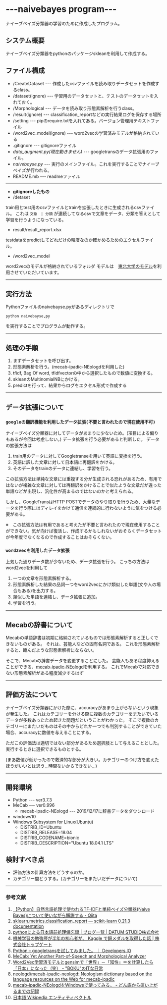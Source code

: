 # ---naivebayes program---

ナイーブベイズ分類器の学習のために作成したプログラム。

## システム概要

ナイーブベイズ分類器をpythonのパッケージskleanを利用して作成する。

## ファイル構成

* /CreateDataset --- 作成したcsvファイルを読み取りデータセットを作成するclass。
* /dataset(ignore) --- 学習用のデータセットと、テストのデータセットを入れておく。
* /Morphological --- データを読み取り形態素解析を行うclass。
* /result(ignore) --- classification_reportなどの実行結果ログを保存する場所
* /setting --- pipのrequire.txtを入れてある。バージョン管理用テキストファイル
* /word2vec_model(ignore) --- word2vecの学習済みモデルが格納されている
* .gitignore     --- gitignoreファイル
* *data_augment.py(現在動きません)* --- googletransのデータ拡張用のファイル。
* *naivebayse.py* --- 実行のメインファイル。これを実行することでナイーブベイズが行われる。
* README.mb     --- readmeファイル

---------------------------------------------------
* **gitignoreしたもの**
 * /detaset

train用とtest用のcsvファイルとtrainを拡張したときに生成されるcsvファイル。
これは
` 文章　| 分類 `
が連続してなるcsvで文章をデータ、分類を答えとして学習を行うようになっている。

 * result/result_report.xlsx

testdataをpredictしてどれだけの精度なのか確かめるためのエクセルファイル。

* /word2vec_model

word2vecのモデルが格納されているフォルダ
モデルは　[東北大学のモデル](http://www.cl.ecei.tohoku.ac.jp/~m-suzuki/jawiki_vector/)を利用させていただいています。

---------------------------------------------------
## 実行方法

Pythonファイルのnaivebayse.pyがあるディレクトリで

`python naivebayse,py`

を実行することでプログラムが動作する。

---------------------------------------------------
## 処理の手順

1. まずデータセットを呼び出す。
2. 形態素解析を行う。(mecab-ipadic-NEologdを利用した)
3. tfidf, Bag Of word, tfidfvectorの中から選択したもので数値に変換する。
4. skleanのMultinomialNBにかける。
5. predictを行って、結果からログをエクセル形式で作成する

---------------------------------------------------
## データ拡張について

### `googleの翻訳機能を利用したデータ拡張(不要と言われたので現在使用不可)`

ナイーブベイズ分類器に対してデータがあまりに少ないため。(項目による偏りもあるが今回は考慮しない。)
データ拡張を行う必要があると判断した。
データの拡張方法は

1. train用のデータに対してGoogletranseを用いて英語に変換を行う。
2. 英語に訳した文章に対して日本語に再翻訳をかける。
3. そのデータをtrainのデータに連結し、学習を行う。

この拡張方法は単純な文章には重複する分が生成される恐れがあるため、有用ではないが複雑な文章に対しては再翻訳をかけることで似たような文章だが違った単語などが出現し、汎化性が高まるのではないのかと考えられる。

しかし、GoogleTransはHTTP POSTでデータのやり取りを行うため、大量なデータを行う際にはディレイをかけて通信を連続的に行わないように気をつける必要がある。

※　この拡張方法は有用であると考えたが不要と言われたので現在使用することができない。気が向けば復活し、作成するかもしれないがおそらくデータセットが今年度でなくなるので作成することはおそらくない。

### `word2vecを利用したデータ拡張`

上気した通りデータ数が少ないため、データ拡張を行う。
こっちの方法はword2vecを利用して

1. 一つの文章を形態素解析する。
2. 形態素解析した結果の品詞一つをword2vecにかけ類似した単語(文や人の場合もある)を出力する。
3. 類似した単語を連結し、データ拡張に追加。
4. 学習を行う。

---------------------------------------------------
## Mecabの辞書について

Mecabの単語辞書は初期に格納されているものでは形態素解析すると正しくできないものがある。
それは、芸能人などの固有名詞である。
これを形態素解析すると、臨んだような形態素解析にならない。

そこで、Mecabの辞書データを変更することにした。
芸能人もある程度抑えることができる、[mecab-ipadic-NEologd](https://github.com/neologd/mecab-ipadic-neologd)を利用する。
これでMecabで対応できない形態素解析がある程度減少するはず

---------------------------------------------------
## 評価方法について

ナイーブベイズ分類器にかけた際に、accuracyがあまり上がらないという現象が発生した。
これはカテゴリーを分ける際に複数のカテゴリーをまたいでいるデータが多数あったため起きた問題だということがわかった。
そこで複数のカテゴリーにまたいだものはその中からどれか一つでも判別することができていた場合、accuracyに数値を与えることにする。

ただこの評価法は適切ではない部分があるため選択肢として与えることとした。実行するときに選択できるものとする。

(まあ数値が低かったので救済的な部分が大きい。カテゴリーのつけ方を変えたほうがいいとは思う…時間ないからできない…)

---------------------------------------------------
## 開発環境
* Python --- ver3.7.3
* MeCab --- ver0.996
    * mecab-ipadic-NEologd --- 2019/12/17に辞書データをダウンロード
* windows10
* Windows Subsystem for Linux(Ubuntu)
    * DISTRIB_ID=Ubuntu
    * DISTRIB_RELEASE=18.04
    * DISTRIB_CODENAME=bionic
    * DISTRIB_DESCRIPTION="Ubuntu 18.04.1 LTS"

## 検討すべき点
* 評価方法の計算方法をどうするのか。
* カテゴリー間どうする。(カテゴリーをまたいだデータについて)

---------------------------------------------------

### 参考文献
1. [【Python】自然言語処理で使われるTF-IDFと単純ベイズ分類器(Naive Bayes)について使いながら解説する - Qiita](https://qiita.com/tomone_hata/items/67e7f9415dbf5c8ff8ba)
2. [sklearn.metrics.classification_report — scikit-learn 0.21.3 documentation](https://scikit-learn.org/stable/modules/generated/sklearn.metrics.classification_report.html)
3. [pythonによる日本語前処理備忘録 | ブログ一覧 | DATUM STUDIO株式会社](https://datumstudio.jp/blog/python%E3%81%AB%E3%82%88%E3%82%8B%E6%97%A5%E6%9C%AC%E8%AA%9E%E5%89%8D%E5%87%A6%E7%90%86%E5%82%99%E5%BF%98%E9%8C%B2)
4. [機械学習の勉強歴が半年の初心者が、 Kaggle で銅メダルを取得した話 | 株式会社トップゲート](https://www.topgate.co.jp/kaggle-bronze-report-jigsaw)
5. [Python – googletransを試してみました。 ｜ Developers.IO](https://dev.classmethod.jp/beginners/python-py-googletrans/)
6. [MeCab: Yet Another Part-of-Speech and Morphological Analyzer](https://taku910.github.io/mecab/)
7. [Word2Vec学習済モデルとgensimで「世界」－「知性」＝を計算したら「日本」になった（笑） - "BOKU"のITな日常](https://arakan-pgm-ai.hatenablog.com/entry/2019/02/08/090000)
8. [neologd/mecab-ipadic-neologd: Neologism dictionary based on the language resources on the Web for mecab-ipadic](https://github.com/neologd/mecab-ipadic-neologd)
9. [mecab-ipadic-NEologdをWindowsで使ってみる。 - どん底から這い上がるまでの記録](https://www.pytry3g.com/entry/MeCab-NEologd-Windows)
10. [日本語 Wikipedia エンティティベクトル](http://www.cl.ecei.tohoku.ac.jp/~m-suzuki/jawiki_vector/)